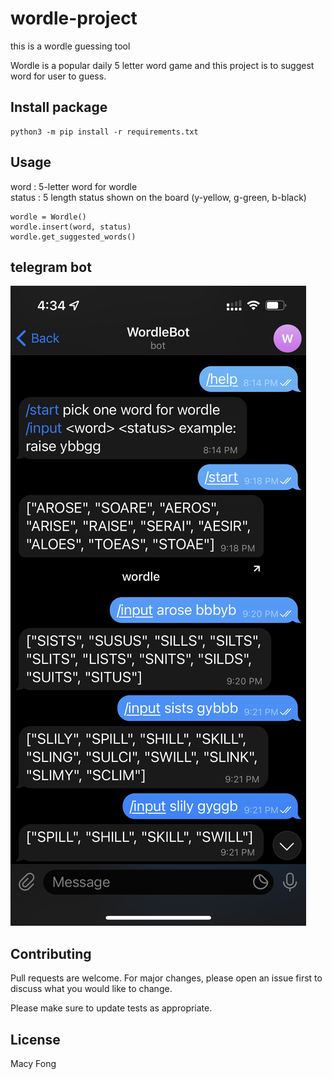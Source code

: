 # wordle-project
this is a wordle guessing tool  

Wordle is a popular daily 5 letter word game and this project is to suggest word for user to guess.

## Install package 

```
python3 -m pip install -r requirements.txt
```

## Usage
word : 5-letter word for wordle  
status : 5 length status shown on the board (y-yellow, g-green, b-black)
```
wordle = Wordle()
wordle.insert(word, status)
wordle.get_suggested_words()
```

## telegram bot
![My Image](Telegram.jpeg)

## Contributing
Pull requests are welcome. For major changes, please open an issue first to discuss what you would like to change.

Please make sure to update tests as appropriate.

## License
Macy Fong
